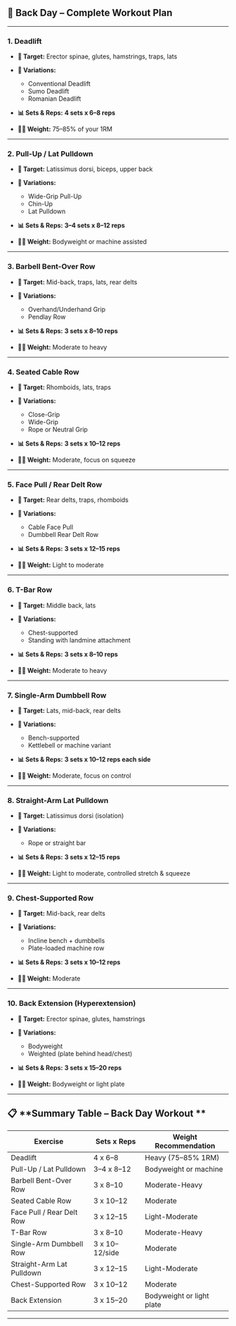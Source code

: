 ## 💪 **Back Day – Complete Workout Plan**

---

### **1. Deadlift**

- **🎯 Target:** Erector spinae, glutes, hamstrings, traps, lats
- **🔄 Variations:**

  - Conventional Deadlift
  - Sumo Deadlift
  - Romanian Deadlift

- **📊 Sets & Reps:** **4 sets x 6–8 reps**
- **🏋️‍♂️ Weight:** 75–85% of your 1RM

---

### **2. Pull-Up / Lat Pulldown**

- **🎯 Target:** Latissimus dorsi, biceps, upper back
- **🔄 Variations:**

  - Wide-Grip Pull-Up
  - Chin-Up
  - Lat Pulldown

- **📊 Sets & Reps:** **3–4 sets x 8–12 reps**
- **🏋️‍♂️ Weight:** Bodyweight or machine assisted

---

### **3. Barbell Bent-Over Row**

- **🎯 Target:** Mid-back, traps, lats, rear delts
- **🔄 Variations:**

  - Overhand/Underhand Grip
  - Pendlay Row

- **📊 Sets & Reps:** **3 sets x 8–10 reps**
- **🏋️‍♂️ Weight:** Moderate to heavy

---

### **4. Seated Cable Row**

- **🎯 Target:** Rhomboids, lats, traps
- **🔄 Variations:**

  - Close-Grip
  - Wide-Grip
  - Rope or Neutral Grip

- **📊 Sets & Reps:** **3 sets x 10–12 reps**
- **🏋️‍♂️ Weight:** Moderate, focus on squeeze

---

### **5. Face Pull / Rear Delt Row**

- **🎯 Target:** Rear delts, traps, rhomboids
- **🔄 Variations:**

  - Cable Face Pull
  - Dumbbell Rear Delt Row

- **📊 Sets & Reps:** **3 sets x 12–15 reps**
- **🏋️‍♂️ Weight:** Light to moderate

---

### **6. T-Bar Row**

- **🎯 Target:** Middle back, lats
- **🔄 Variations:**

  - Chest-supported
  - Standing with landmine attachment

- **📊 Sets & Reps:** **3 sets x 8–10 reps**
- **🏋️‍♂️ Weight:** Moderate to heavy

---

### **7. Single-Arm Dumbbell Row**

- **🎯 Target:** Lats, mid-back, rear delts
- **🔄 Variations:**

  - Bench-supported
  - Kettlebell or machine variant

- **📊 Sets & Reps:** **3 sets x 10–12 reps each side**
- **🏋️‍♂️ Weight:** Moderate, focus on control

---

### **8. Straight-Arm Lat Pulldown**

- **🎯 Target:** Latissimus dorsi (isolation)
- **🔄 Variations:**

  - Rope or straight bar

- **📊 Sets & Reps:** **3 sets x 12–15 reps**
- **🏋️‍♂️ Weight:** Light to moderate, controlled stretch & squeeze

---

### **9. Chest-Supported Row**

- **🎯 Target:** Mid-back, rear delts
- **🔄 Variations:**

  - Incline bench + dumbbells
  - Plate-loaded machine row

- **📊 Sets & Reps:** **3 sets x 10–12 reps**
- **🏋️‍♂️ Weight:** Moderate

---

### **10. Back Extension (Hyperextension)**

- **🎯 Target:** Erector spinae, glutes, hamstrings
- **🔄 Variations:**

  - Bodyweight
  - Weighted (plate behind head/chest)

- **📊 Sets & Reps:** **3 sets x 15–20 reps**
- **🏋️‍♂️ Weight:** Bodyweight or light plate

---

## 📋 **Summary Table – Back Day Workout **

| Exercise                  | Sets x Reps    | Weight Recommendation     |
| ------------------------- | -------------- | ------------------------- |
| Deadlift                  | 4 x 6–8        | Heavy (75–85% 1RM)        |
| Pull-Up / Lat Pulldown    | 3–4 x 8–12     | Bodyweight or machine     |
| Barbell Bent-Over Row     | 3 x 8–10       | Moderate-Heavy            |
| Seated Cable Row          | 3 x 10–12      | Moderate                  |
| Face Pull / Rear Delt Row | 3 x 12–15      | Light-Moderate            |
| T-Bar Row                 | 3 x 8–10       | Moderate-Heavy            |
| Single-Arm Dumbbell Row   | 3 x 10–12/side | Moderate                  |
| Straight-Arm Lat Pulldown | 3 x 12–15      | Light-Moderate            |
| Chest-Supported Row       | 3 x 10–12      | Moderate                  |
| Back Extension            | 3 x 15–20      | Bodyweight or light plate |

---
